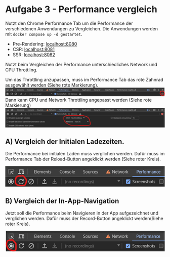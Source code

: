 # Aufgabe 3 - Performance vergleich

Nutzt den Chrome Performance Tab um die Performance der verschiedenen Anwendungen zu Vergleichen.
Die Anwendungen werden mit `docker compose up -d gestartet`.

- Pre-Rendering: [localhost:8080](http://localhost:8080)
- CSR: [localhost:8081](http://localhost:8081)
- SSR: [localhost:8082](http://localhost:8082)

Nutzt beim Vergleichen der Performance unterschiedliches Network und CPU Throttling. 

Um das Throttling anzupassen, muss im Performance Tab das rote Zahnrad ausgewählt werden (Siehe rote Markierung).
![img.png](imgs/img.png)
Dann kann CPU und Network Throttling angepasst werden (Siehe rote Markierung)
![img_1.png](imgs/img_1.png)

## A) Vergleich der Initialen Ladezeiten.
Die Performance bei initialen Laden muss verglichen werden. Dafür muss im Performance Tab der Reload-Button angeklickt
werden (Siehe roter Kreis).

![img_2.png](imgs/img_2.png)

## B) Vergleich der In-App-Navigation
Jetzt soll die Performance beim Navigieren in der App aufgezeichnet und verglichen werden. Dafür muss der Record-Button
angeklickt werden(Siehe roter Kreis).

![img_3.png](imgs/img_3.png)

